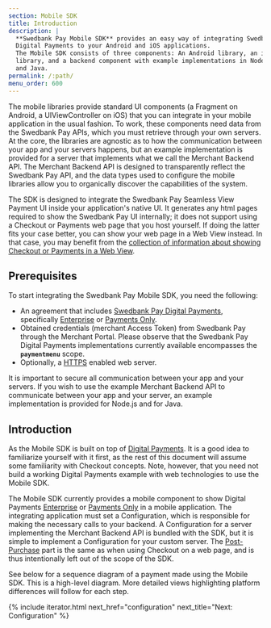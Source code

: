```yaml
---
section: Mobile SDK
title: Introduction
description: |
  **Swedbank Pay Mobile SDK** provides an easy way of integrating Swedbank Pay
  Digital Payments to your Android and iOS applications.
  The Mobile SDK consists of three components: An Android library, an iOS
  library, and a backend component with example implementations in Node.js
  and Java.
permalink: /:path/
menu_order: 600
---
```


The mobile libraries provide standard UI components (a Fragment on Android, a
UIViewController on iOS) that you can integrate in your mobile application in
the usual fashion. To work, these components need data from the Swedbank Pay
APIs, which you must retrieve through your own servers. At the core, the
libraries are agnostic as to how the communication between your app and your
servers happens, but an example implementation is provided for a server that
implements what we call the Merchant Backend API. The Merchant Backend API is
designed to transparently reflect the Swedbank Pay API, and the data types used
to configure the mobile libraries allow you to organically discover the
capabilities of the system.

The SDK is designed to integrate the Swedbank Pay Seamless View Payment UI
inside your application's native UI. It generates any html pages required to
show the Swedbank Pay UI internally; it does not support using a Checkout or
Payments web page that you host yourself. If doing the latter fits your case
better, you can show your web page in a Web View instead. In that case, you may
benefit from the [collection of information about showing Checkout or Payments
in a Web View][plain-webview].

## Prerequisites

To start integrating the Swedbank Pay Mobile SDK, you need the following:

*   An agreement that includes [Swedbank Pay Digital Payments][checkout],
    specifically [Enterprise][checkout-enterprise] or [Payments
    Only][checkout-payments-only].
*   Obtained credentials (merchant Access Token) from Swedbank Pay through
    the Merchant Portal. Please observe that the Swedbank Pay Digital Payments
    implementations currently available encompasses the **`paymentmenu`** scope.
*   Optionally, a [HTTPS][https] enabled web server.

It is important to secure all communication between your app and your servers.
If you wish to use the example Merchant Backend API to communicate between your
app and your server, an example implementation is provided for Node.js and for
Java.

## Introduction

As the Mobile SDK is built on top of [Digital Payments][checkout]. It is a good
idea to familiarize yourself with it first, as the rest of this document will
assume some familiarity with Checkout concepts. Note, however, that you need not
build a working Digital Payments example with web technologies to use the Mobile
SDK.

The Mobile SDK currently provides a mobile component to show Digital Payments
[Enterprise][checkout-enterprise] or [Payments Only][checkout-payments-only] in
a mobile application. The integrating application must set a Configuration,
which is responsible for making the necessary calls to your backend. A
Configuration for a server implementing the Merchant Backend API is bundled with
the SDK, but it is simple to implement a Configuration for your custom server.
The [Post-Purchase][post-purchase-capture] part is the same as when using
Checkout on a web page, and is thus intentionally left out of the scope of the
SDK.

See below for a sequence diagram of a payment made using the Mobile SDK. This is
a high-level diagram. More detailed views highlighting platform differences will
follow for each step.

{% include iterator.html next_href="configuration"
                         next_title="Next: Configuration" %}

[plain-webview]: /checkout-v3/modules-sdks/mobile-sdk/plain-webview
[checkout]: /checkout-v3
[checkout-enterprise]: /old-implementations/enterprise
[checkout-payments-only]: /checkout-v3
[https]: /checkout-v3/get-started/fundamental-principles#connection-and-protocol
[post-purchase-capture]: /checkout-v3/get-started/post-purchase#capture
